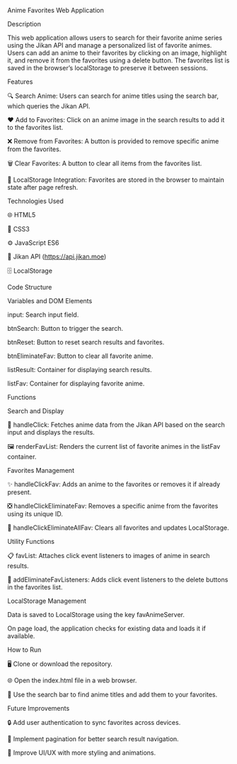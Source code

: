 Anime Favorites Web Application

Description

This web application allows users to search for their favorite anime series using the Jikan API and manage a personalized list of favorite animes. Users can add an anime to their favorites by clicking on an image, highlight it, and remove it from the favorites using a delete button. The favorites list is saved in the browser’s localStorage to preserve it between sessions.

Features

🔍 Search Anime: Users can search for anime titles using the search bar, which queries the Jikan API.

❤️ Add to Favorites: Click on an anime image in the search results to add it to the favorites list.

❌ Remove from Favorites: A button is provided to remove specific anime from the favorites.

🗑️ Clear Favorites: A button to clear all items from the favorites list.

💾 LocalStorage Integration: Favorites are stored in the browser to maintain state after page refresh.

Technologies Used

🌐 HTML5

🎨 CSS3

⚙️ JavaScript ES6

📡 Jikan API (https://api.jikan.moe)

🗄️ LocalStorage

Code Structure

Variables and DOM Elements

input: Search input field.

btnSearch: Button to trigger the search.

btnReset: Button to reset search results and favorites.

btnEliminateFav: Button to clear all favorite anime.

listResult: Container for displaying search results.

listFav: Container for displaying favorite anime.

Functions

Search and Display

🔎 handleClick: Fetches anime data from the Jikan API based on the search input and displays the results.

🖼️ renderFavList: Renders the current list of favorite animes in the listFav container.

Favorites Management

✨ handleClickFav: Adds an anime to the favorites or removes it if already present.

❎ handleClickEliminateFav: Removes a specific anime from the favorites using its unique ID.

🧹 handleClickEliminateAllFav: Clears all favorites and updates LocalStorage.

Utility Functions

📋 favList: Attaches click event listeners to images of anime in search results.

🔗 addEliminateFavListeners: Adds click event listeners to the delete buttons in the favorites list.

LocalStorage Management

Data is saved to LocalStorage using the key favAnimeServer.

On page load, the application checks for existing data and loads it if available.

How to Run

🖥️ Clone or download the repository.

🌐 Open the index.html file in a web browser.

🔎 Use the search bar to find anime titles and add them to your favorites.

Future Improvements

🔒 Add user authentication to sync favorites across devices.

📄 Implement pagination for better search result navigation.

🎨 Improve UI/UX with more styling and animations.
